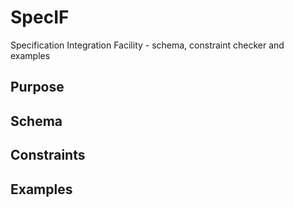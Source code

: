 # SpecIF
Specification Integration Facility - schema, constraint checker and examples

## Purpose

## Schema

## Constraints

## Examples
